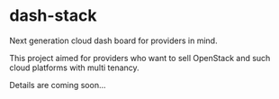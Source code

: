 # dash-stack
Next generation cloud dash board for providers in mind.

This project aimed for providers who want to sell OpenStack and such cloud platforms
with multi tenancy.

Details are coming soon...
